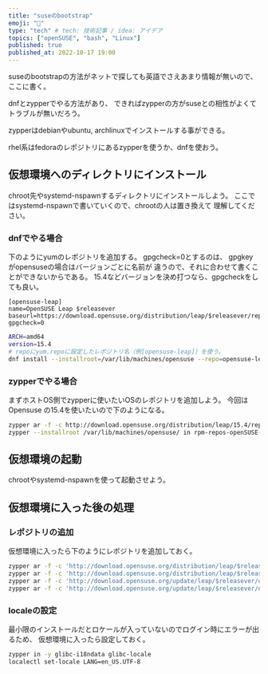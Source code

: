 ```yaml
---
title: "suseのbootstrap"
emoji: "🍣"
type: "tech" # tech: 技術記事 / idea: アイデア
topics: ["openSUSE", "bash", "Linux"]
published: true
published_at: 2022-10-17 19:00 
---
```


suseのbootstrapの方法がネットで探しても英語でさえあまり情報が無いので、
ここに書く。

dnfとzypperでやる方法があり、
できればzypperの方がsuseとの相性がよくてトラブルが無いだろう。

zypperはdebianやubuntu, archlinuxでインストールする事ができる。

rhel系はfedoraのレポジトリにあるzypperを使うか、dnfを使おう。

## 仮想環境へのディレクトリにインストール

chroot先やsystemd-nspawnするディレクトリにインストールしよう。
ここではsystemd-nspawnで書いていくので、chrootの人は置き換えて
理解してください。

### dnfでやる場合

下のようにyumのレポジトリを追加する。
gpgcheck=0とするのは、
gpgkeyがopensuseの場合はバージョンごとに名前が
違うので、それに合わせて書くことができないからである。
15.4などバージョンを決め打つなら、gpgcheckをしても良い。

```bash:/etc/yum.repos.d/opensuse-leap.repo
[opensuse-leap]
name=OpenSUSE Leap $releasever
baseurl=https://download.opensuse.org/distribution/leap/$releasever/repo/oss/
gpgcheck=0
```

```bash
ARCH=amd64
version=15.4
# repoにyum.repoに設定したレポジトリ名（例[opensuse-leap]）を使う。
dnf install --installroot=/var/lib/machines/opensuse --repo=opensuse-leap --releasever=$version rpm-repos-openSUSE-Leap systemd systemd-network bash zypper util-linux
```

### zypperでやる場合

まずホストOS側でzypperに使いたいOSのレポジトリを追加しよう。
今回はOpensuse の15.4を使いたいので下のようになる。

```bash
zypper ar -f -c http://download.opensuse.org/distribution/leap/15.4/repo/oss opensuse-leap-15.4
zypper --installroot /var/lib/machines/opensuse/ in rpm-repos-openSUSE-Leap systemd systemd-network bash zypper util-linux
```

## 仮想環境の起動

chrootやsystemd-nspawnを使って起動させよう。

## 仮想環境に入った後の処理

### レポジトリの追加

仮想環境に入ったら下のようにレポジトリを追加しておく。

```bash
zypper ar -f -c 'http://download.opensuse.org/distribution/leap/$releasever/repo/oss' repo-oss
zypper ar -f -c 'http://download.opensuse.org/distribution/leap/$releasever/repo/non-oss' repo-non-oss
zypper ar -f -c 'http://download.opensuse.org/update/leap/$releasever/oss' repo-oss-update
zypper ar -f -c 'http://download.opensuse.org/update/leap/$releasever/non-oss' repo-non-oss-update
```

### localeの設定

最小限のインストールだとロケールが入っていないのでログイン時にエラーが出るため、
仮想環境に入ったら設定しておく。

```bash
zypper in -y glibc-i18ndata glibc-locale
localectl set-locale LANG=en_US.UTF-8
```
